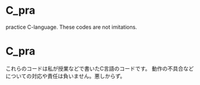 # C_pra
practice C-language. 
These codes are not imitations.

# C_pra
これらのコードは私が授業などで書いたC言語のコードです。
動作の不具合などについての対応や責任は負いません。悪しからず。
